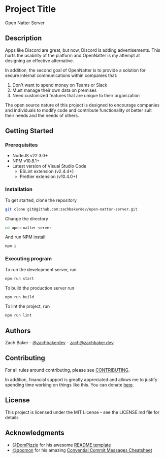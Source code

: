 # Project Title

Open Natter Server

## Description

Apps like Discord are great, but now, Discord is adding advertisements. This hurts the usability of the platform and OpenNatter is my attempt at designing an effective alternative.

In addition, the second goal of OpenNatter is to provide a solution for secure internal communications within companies that:

1. Don't want to spend money on Teams or Slack
2. Must manage their own data on premises
3. Need customized features that are unique to their organization

The open source nature of this project is designed to encourage companies and individuals to modify code and contribute functionality ot better suit their needs and the needs of others.

## Getting Started

### Prerequisites

* NodeJS v22.3.0+
* NPM v10.8.1+
* Latest version of Visual Studio Code
  * ESLint extension (v2.4.4+)
  * Prettier extension (v10.4.0+)

### Installation

To get started, clone the repository

```sh
git clone git@github.com:zachbakerdev/open-natter-server.git
```

Change the directory

```sh
cd open-natter-server
```

And run NPM install

```sh
npm i
```

### Executing program

To run the development server, run

```sh
npm run start
```

To build the production server run

```sh
npm run build
```

To lint the project, run

```sh
npm run lint
```

## Authors

Zach Baker - [@zachbakerdev](https://github.com/zachbakerdev) - [zach@zachbaker.dev](mailto:zach@zachbaker.dev)

## Contributing

For all rules around contributing, please see [CONTRIBUTING](CONTRIBUTING.md).

In addition, financial support is greatly appreciated and allows me to justify spending time working on things like this. You can donate [here](https://ko-fi.com/zachbakerdev).

## License

This project is licensed under the MIT License - see the LICENSE.md file for details

## Acknowledgments

* [@DomPizzie](https://github.com/DomPizzie) for his awesome [README template](https://gist.github.com/DomPizzie/7a5ff55ffa9081f2de27c315f5018afc)
* [@qoomon](https://github.com/qoomon) for his amazing [Convential Commit Messages Cheatsheet](https://gist.github.com/qoomon/5dfcdf8eec66a051ecd85625518cfd13)
